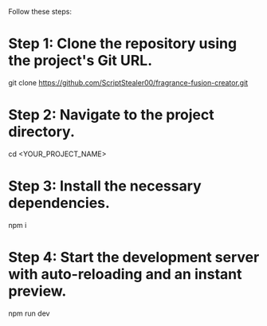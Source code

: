 Follow these steps:


# Step 1: Clone the repository using the project's Git URL.
git clone https://github.com/ScriptStealer00/fragrance-fusion-creator.git

# Step 2: Navigate to the project directory.
cd <YOUR_PROJECT_NAME>

# Step 3: Install the necessary dependencies.
npm i

# Step 4: Start the development server with auto-reloading and an instant preview.
npm run dev
